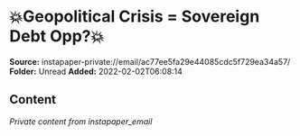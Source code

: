 # 💥Geopolitical Crisis = Sovereign Debt Opp?💥

**Source:** instapaper-private://email/ac77ee5fa29e44085cdc5f729ea34a57/
**Folder:** Unread
**Added:** 2022-02-02T06:08:14




## Content
*Private content from instapaper_email*
